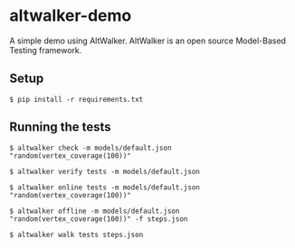 # altwalker-demo

A simple demo using AltWalker. AltWalker is an open source Model-Based Testing framework.

## Setup

```
$ pip install -r requirements.txt
```

## Running the tests

```
$ altwalker check -m models/default.json "random(vertex_coverage(100))"
```

```
$ altwalker verify tests -m models/default.json
```

```
$ altwalker online tests -m models/default.json "random(vertex_coverage(100))"
```

```
$ altwalker offline -m models/default.json "random(vertex_coverage(100))" -f steps.json
```

```
$ altwalker walk tests steps.json
```
